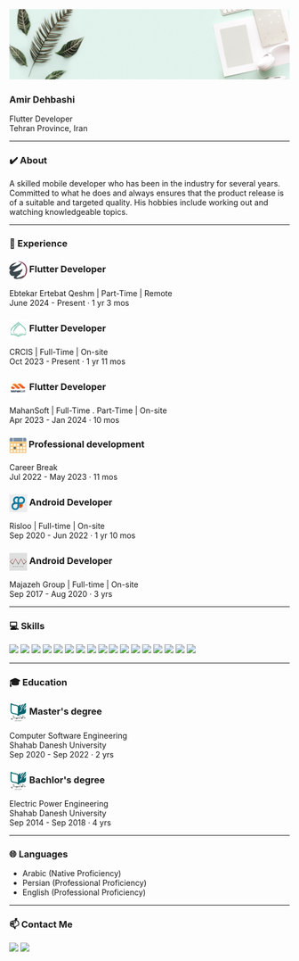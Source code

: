 <img src="banner.png" width="fill">

### Amir Dehbashi
Flutter Developer <br/>
Tehran Province, Iran

-----------------------------------------------------------------------------------------------------------------------------------------------------------------------------------

### ✔️ About

A skilled mobile developer who has been in the industry for several years. Committed to what he does and always ensures that the product release is of a suitable and targeted quality. His hobbies include working out and watching knowledgeable topics.

-----------------------------------------------------------------------------------------------------------------------------------------------------------------------------------

### 📌 Experience

  <h3><img align="center" height="32px" src="ebtekar.png"> Flutter Developer</h3>
  Ebtekar Ertebat Qeshm | Part-Time | Remote <br/>
  June 2024 - Present · 1 yr 3 mos

  <h3><img align="center" height="32px" src="crcis.jpg"> Flutter Developer</h3>
  CRCIS | Full-Time | On-site <br/>
  Oct 2023 - Present · 1 yr 11 mos

  <h3><img align="center" height="32px" src="mahansoft.jpg"> Flutter Developer</h3>
  MahanSoft | Full-Time . Part-Time | On-site <br/>
  Apr 2023 - Jan 2024 · 10 mos

  <h3><img align="center" height="28px" src="career.jpg"> Professional development</h3>
  Career Break <br/>
  Jul 2022 - May 2023 · 11 mos

  <h3><img align="center" height="32px" src="risloo.jpg"> Android Developer</h3>
  Risloo | Full-time | On-site <br/>
  Sep 2020 - Jun 2022 · 1 yr 10 mos <br/>
  
  <h3><img align="center" height="32px" src="majazeh.jpg"> Android Developer</h3>
  Majazeh Group | Full-time | On-site <br/>
  Sep 2017 - Aug 2020 · 3 yrs <br/>

-----------------------------------------------------------------------------------------------------------------------------------------------------------------------------------

### 💻 Skills

[![](https://img.shields.io/badge/Flutter-2cb7f6?style=flat&logo=Flutter&logoColor=white)](https://flutter.dev)
[![](https://img.shields.io/badge/Dart-02589b?style=flat&logo=Dart&logoColor=white)](https://dart.dev)
[![](https://img.shields.io/badge/Android%20Studio-3DDC84?style=flat&logo=Android%20Studio&logoColor=white)](https://developer.android.com/studio)
[![](https://img.shields.io/badge/Visual%20Studio-3ca5ea?style=flat&logo=Visual%20Studio%20Code&logoColor=white)](https://code.visualstudio.com/)
[![](https://img.shields.io/badge/Trello-0079BF?style=flat&logo=Trello&logoColor=white)](https://trello.com)
[![](https://img.shields.io/badge/ClickUp-7b68ee?style=flat&logo=ClickUp&logoColor=white)](https://clickup.com)
[![](https://img.shields.io/badge/Jira-2684ff?style=flat&logo=Jira&logoColor=white)](https://atlassian.com/software/jira)
[![](https://img.shields.io/badge/Swagger-3DDC84?style=flat&logo=Swagger&logoColor=white)](https://swagger.io)
[![](https://img.shields.io/badge/Postman-FF6C37?style=flat&logo=Postman&logoColor=white)](https://postman.com)
[![](https://img.shields.io/badge/MySql-00758f?style=flat&logo=MySql&logoColor=white)](https://www.mysql.com)
[![](https://img.shields.io/badge/Sentry-622e8b?style=flat&logo=Sentry&logoColor=white)](https://sentry.io)
[![](https://img.shields.io/badge/Firebase-ed7e0b?style=flat&logo=Firebase&logoColor=white)](https://firebase.google.com)
[![](https://img.shields.io/badge/Apache%20Jmeter-d22128?style=flat&logo=Apache%20Jmeter&logoColor=white)](https://jmeter.apache.org)
[![](https://img.shields.io/badge/Sonarqube-4c9bd6?style=flat&logo=Sonarqube&logoColor=white)](https://sonarqube.org)
[![](https://img.shields.io/badge/Git-f54d27?style=flat&logo=Git&logoColor=white)](https://git-scm.com)
[![](https://img.shields.io/badge/Jenkins-5a6268?style=flat&logo=Jenkins&logoColor=white)](https://jenkins.io)
[![](https://img.shields.io/badge/gRPC-29555d?style=flat&logo=gRPC&logoColor=white)](https://grpc.io)

-----------------------------------------------------------------------------------------------------------------------------------------------------------------------------------

### 🎓 Education

  <h3><img align="center" height="32px" src="shahabdanesh.jpg"> Master's degree</h3>
  Computer Software Engineering <br/>
  Shahab Danesh University <br/>
  Sep 2020 - Sep 2022 · 2 yrs <br/>

  <h3><img align="center" height="32px" src="shahabdanesh.jpg"> Bachlor's degree</h3>
  Electric Power Engineering <br/>
  Shahab Danesh University <br/>
  Sep 2014 - Sep 2018 · 4 yrs <br/>

-----------------------------------------------------------------------------------------------------------------------------------------------------------------------------------

### 🌐 Languages

* Arabic (Native Proficiency) <br/>
* Persian (Professional Proficiency) <br/>
* English (Professional Proficiency)

-----------------------------------------------------------------------------------------------------------------------------------------------------------------------------------

### 📫 Contact Me

[![](https://img.shields.io/badge/Telegram-2CA5E0?style=flat&logo=Telegram&logoColor=white)](https://telegram.me/a_dehbashi100)
[![](https://img.shields.io/badge/Linkedin-0A66C2?style=flat&logo=Linkedin&logoColor=white)](https://linkedin.com/in/adehbashi100)
